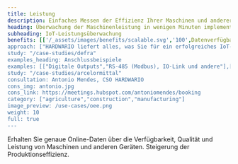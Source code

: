 ```yaml
---
title: Leistung
description: Einfaches Messen der Effizienz Ihrer Maschinen und anderer Anlagen in der Fertigung, Landwirtschaft und anderen Branchen.
heading: Überwachung der Maschinenleistung in wenigen Minuten implementiert
subheading: IoT-Leistungsüberwachung
benefits: [['/_assets/images/benefits/scalable.svg','100',Datenverfügbarkeit und -genauigkeit','Genaue Daten von angeschlossenen Maschinen sind sofort online auf Telefonen und Computern verfügbar.'],['/_assets/images/benefits/implementation.svg','100','Höhere Effizienz','Informationen über Tempo, Ausfallzeiten, Produktion und Qualität führen zu höherer Produktionseffizienz (OEE).'],['/_assets/images/benefits/simple.svg','75','Prozesse überwachen','Überblick über Produktionsfluss, Pausenzeiten und Arbeitsabläufe.']]
approach: ["HARDWARIO liefert alles, was Sie für ein erfolgreiches IoT-Leistungsüberwachungsprojekt benötigen - von Geräten bis hin zu Cloud-Umgebungen und APIs.", "Unsere Produkte und Dienstleistungen umfassen IoT-Geräte und -Sensoren, die einfach von überall aus über LPWAN-Netzwerke mit dem Internet verbunden werden können, Konnektivität, cloudbasiertes Gerätemanagement und APIs für die Integration mit anderen Systemen."]
study: "/case-studies/defra"
examples_heading: Anschlussbeispiele
examples: [["Digitale Outputs","RS-485 (Modbus), IO-Link und andere"],["SPS-Ausgänge", "Trockenkontakt, Stromschleife und mehr"],["Nichtinvasive Überwachung", "Magnetische, optische und andere Sensoren"]]
study: "/case-studies/arcelormittal"
consultation: Antonio Mendes, CSO HARDWARIO
cons_img: antonio.jpg
cons_link: https://meetings.hubspot.com/antoniomendes/booking
category: ["agriculture","construction","manufacturing"]
image_preview: /use-cases/oee.png
weight: 10
full: true
---
```


Erhalten Sie genaue Online-Daten über die Verfügbarkeit, Qualität und Leistung von Maschinen und anderen Geräten. Steigerung der Produktionseffizienz.
